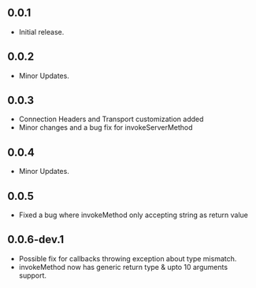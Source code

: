 ## 0.0.1

* Initial release.

## 0.0.2

* Minor Updates.

## 0.0.3

* Connection Headers and Transport customization added
* Minor changes and a bug fix for invokeServerMethod

## 0.0.4

* Minor Updates.

## 0.0.5

* Fixed a bug where invokeMethod only accepting string as return value

## 0.0.6-dev.1

* Possible fix for callbacks throwing exception about type mismatch.
* invokeMethod now has generic return type & upto 10 arguments support.
